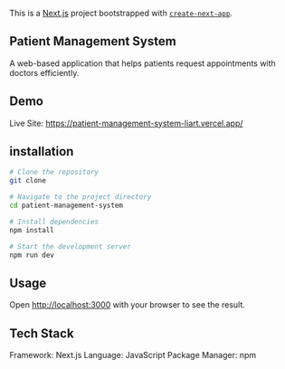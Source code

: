 This is a [Next.js](https://nextjs.org) project bootstrapped with [`create-next-app`](https://nextjs.org/docs/app/api-reference/cli/create-next-app).

## Patient Management System

A web-based application that helps patients request appointments with doctors efficiently.

## Demo

Live Site: https://patient-management-system-liart.vercel.app/

## installation

```bash
# Clone the repository
git clone

# Navigate to the project directory
cd patient-management-system

# Install dependencies
npm install

# Start the development server
npm run dev
```

## Usage

Open [http://localhost:3000](http://localhost:3000) with your browser to see the result.

## Tech Stack

Framework: Next.js
Language: JavaScript
Package Manager: npm
